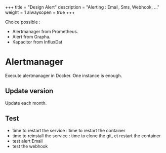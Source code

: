 +++
title = "Design Alert"
description = "Alerting : Email, Sms, Webhook, ..."
weight = 1
alwaysopen = true
+++

Choice possible :

- Alertmanager from Prometheus.
- Alert from Grapha.
- Kapacitor from InfluxDat

# Alertmanager

Execute alertmanager in Docker.
One instance is enough.

## Update version

Update each month.

## Test 

- time to restart the service : time to restart the container
- time to reinstall the service : time to clone the git, et restart the container
- test alert Email
- test the webhook
